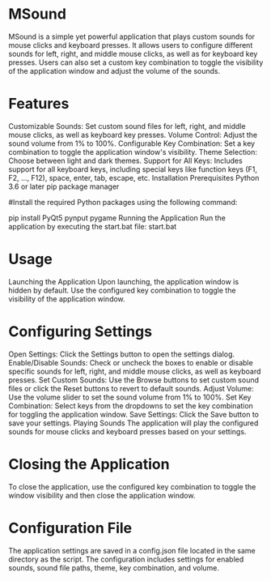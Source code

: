 # MSound
MSound is a simple yet powerful application that plays custom sounds for mouse clicks and keyboard presses. It allows users to configure different sounds for left, right, and middle mouse clicks, as well as for keyboard key presses. Users can also set a custom key combination to toggle the visibility of the application window and adjust the volume of the sounds.

# Features
Customizable Sounds: Set custom sound files for left, right, and middle mouse clicks, as well as keyboard key presses.
Volume Control: Adjust the sound volume from 1% to 100%.
Configurable Key Combination: Set a key combination to toggle the application window's visibility.
Theme Selection: Choose between light and dark themes.
Support for All Keys: Includes support for all keyboard keys, including special keys like function keys (F1, F2, ..., F12), space, enter, tab, escape, etc.
Installation
Prerequisites
Python 3.6 or later
pip package manager

#Install the required Python packages using the following command:

pip install PyQt5 pynput pygame
Running the Application
Run the application by executing the start.bat file:
start.bat

# Usage
Launching the Application
Upon launching, the application window is hidden by default. Use the configured key combination to toggle the visibility of the application window.

# Configuring Settings
Open Settings: Click the Settings button to open the settings dialog.
Enable/Disable Sounds: Check or uncheck the boxes to enable or disable specific sounds for left, right, and middle mouse clicks, as well as keyboard presses.
Set Custom Sounds: Use the Browse buttons to set custom sound files or click the Reset buttons to revert to default sounds.
Adjust Volume: Use the volume slider to set the sound volume from 1% to 100%.
Set Key Combination: Select keys from the dropdowns to set the key combination for toggling the application window.
Save Settings: Click the Save button to save your settings.
Playing Sounds
The application will play the configured sounds for mouse clicks and keyboard presses based on your settings.

# Closing the Application
To close the application, use the configured key combination to toggle the window visibility and then close the application window.

# Configuration File
The application settings are saved in a config.json file located in the same directory as the script. The configuration includes settings for enabled sounds, sound file paths, theme, key combination, and volume.

